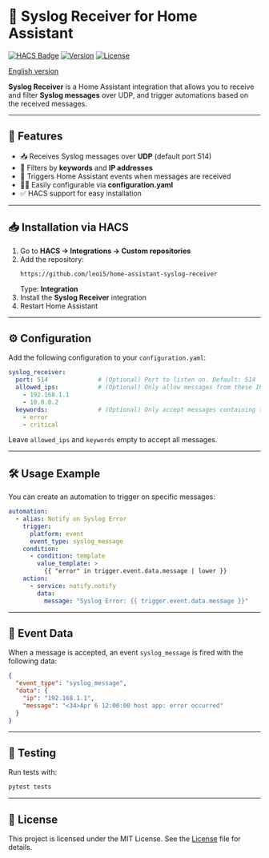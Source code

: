 
# 📡 Syslog Receiver for Home Assistant

[![HACS Badge](https://img.shields.io/badge/HACS-Custom-orange.svg?style=flat-square)](https://hacs.xyz/)
[![Version](https://img.shields.io/github/v/release/leoi5/home-assistant-syslog-receiver?style=flat-square)](https://github.com/leoi5/home-assistant-syslog-receiver/releases)
[![License](https://img.shields.io/github/license/leoi5/home-assistant-syslog-receiver?style=flat-square)](LICENSE)

[English version](README_en.md)

**Syslog Receiver** is a Home Assistant integration that allows you to receive and filter **Syslog messages** over UDP, and trigger automations based on the received messages.

---

## 🔧 Features

- 📥 Receives Syslog messages over **UDP** (default port 514)
- 📝 Filters by **keywords** and **IP addresses**
- 🔔 Triggers Home Assistant events when messages are received
- 🧑‍💻 Easily configurable via **configuration.yaml**
- ✅ HACS support for easy installation

---

## 📥 Installation via HACS

1. Go to **HACS → Integrations → Custom repositories**
2. Add the repository:
   ```
   https://github.com/leoi5/home-assistant-syslog-receiver
   ```
   Type: **Integration**
3. Install the **Syslog Receiver** integration
4. Restart Home Assistant

---

## ⚙️ Configuration

Add the following configuration to your `configuration.yaml`:

```yaml
syslog_receiver:
  port: 514              # (Optional) Port to listen on. Default: 514
  allowed_ips:           # (Optional) Only allow messages from these IPs
    - 192.168.1.1
    - 10.0.0.2
  keywords:              # (Optional) Only accept messages containing these keywords
    - error
    - critical
```

Leave `allowed_ips` and `keywords` empty to accept all messages.

---

## 🛠️ Usage Example

You can create an automation to trigger on specific messages:

```yaml
automation:
  - alias: Notify on Syslog Error
    trigger:
      platform: event
      event_type: syslog_message
    condition:
      - condition: template
        value_template: >
          {{ "error" in trigger.event.data.message | lower }}
    action:
      - service: notify.notify
        data:
          message: "Syslog Error: {{ trigger.event.data.message }}"
```

---

## 📡 Event Data

When a message is accepted, an event `syslog_message` is fired with the following data:

```json
{
  "event_type": "syslog_message",
  "data": {
    "ip": "192.168.1.1",
    "message": "<34>Apr 6 12:00:00 host app: error occurred"
  }
}
```

---

## 🧪 Testing

Run tests with:

```bash
pytest tests
```

---

## 📄 License

This project is licensed under the MIT License. See the [License](License) file for details.
